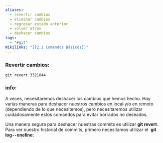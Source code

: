 ```yaml
---
aliases:
  - revertir cambios
  - eliminar cambios
  - regresar estado anterior
  - volver atras
  - deshacer cambios
tags:
  - "#git"
Wikilinks: "[[2.1 Comandos Básicos]]"
---
```

### Revertir cambios:
~~~
git revert 3321844
~~~
### info:
A veces, necesitaremos deshacer los cambios que hemos hecho. Hay varias maneras para deshacer nuestros cambios en local y/o en remoto (dependiendo de lo que necesitemos), pero necesitaremos utilizar cuidadosamente estos comandos para evitar borrados no deseados.

Una manera segura para deshacer nuestras commits es utilizar **git revert**. Para ver nuestro historial de commits, primero necesitamos utilizar el  ****git log -- oneline:****